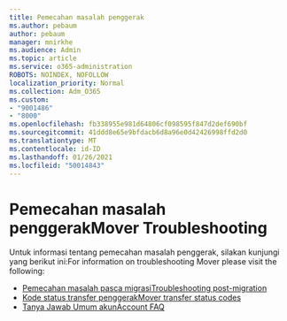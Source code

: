 ```yaml
---
title: Pemecahan masalah penggerak
ms.author: pebaum
author: pebaum
manager: mnirkhe
ms.audience: Admin
ms.topic: article
ms.service: o365-administration
ROBOTS: NOINDEX, NOFOLLOW
localization_priority: Normal
ms.collection: Adm_O365
ms.custom:
- "9001486"
- "8000"
ms.openlocfilehash: fb338955e981d64806cf098595f847d2def690bf
ms.sourcegitcommit: 41ddd8e65e9bfdacb6d8a96e0d42426998ffd2d0
ms.translationtype: MT
ms.contentlocale: id-ID
ms.lasthandoff: 01/26/2021
ms.locfileid: "50014843"
---
```

# <a name="mover-troubleshooting"></a><span data-ttu-id="959b7-102">Pemecahan masalah penggerak</span><span class="sxs-lookup"><span data-stu-id="959b7-102">Mover Troubleshooting</span></span>

<span data-ttu-id="959b7-103">Untuk informasi tentang pemecahan masalah penggerak, silakan kunjungi yang berikut ini:</span><span class="sxs-lookup"><span data-stu-id="959b7-103">For information on troubleshooting Mover please visit the following:</span></span>

- [<span data-ttu-id="959b7-104">Pemecahan masalah pasca migrasi</span><span class="sxs-lookup"><span data-stu-id="959b7-104">Troubleshooting post-migration</span></span>](https://docs.microsoft.com/sharepointmigration/mover-post-migration-troubleshooting)  
- [<span data-ttu-id="959b7-105">Kode status transfer penggerak</span><span class="sxs-lookup"><span data-stu-id="959b7-105">Mover transfer status codes</span></span>](https://docs.microsoft.com/sharepointmigration/mover-transfer-status-codes)
- [<span data-ttu-id="959b7-106">Tanya Jawab Umum akun</span><span class="sxs-lookup"><span data-stu-id="959b7-106">Account FAQ</span></span>](https://docs.microsoft.com/sharepointmigration/mover-account-faq)
